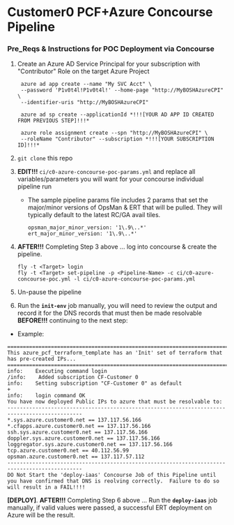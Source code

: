 # Customer0 PCF+Azure Concourse Pipeline


### Pre_Reqs & Instructions for POC Deployment via Concourse

1. Create an Azure AD Service Principal for your subscription with "Contributor" Role on the target Azure Project

        azure ad app create --name "My SVC Acct" \
        --password 'P1v0t4l!P1v0t4l!' --home-page "http://MyBOSHAzureCPI" \
        --identifier-uris "http://MyBOSHAzureCPI"

        azure ad sp create --applicationId *!!![YOUR AD APP ID CREATED FROM PREVIOUS STEP]!!!*

        azure role assignment create --spn "http://MyBOSHAzureCPI" \
        --roleName "Contributor" --subscription *!!![YOUR SUBSCRIPTION ID]!!!*

2. `git clone` this repo

3. **EDIT!!!** `ci/c0-azure-concourse-poc-params.yml` and replace all variables/parameters you will want for your concourse individual pipeline run

    - The sample pipeline params file includes 2 params that set the major/minor versions of OpsMan & ERT that will be pulled.  They will typically default to the latest RC/GA avail tiles.
      ```
      opsman_major_minor_version: '1\.9\..*'
      ert_major_minor_version: '1\.9\..*'
      ```

4. **AFTER!!!** Completing Step 3 above ... log into concourse & create the pipeline.
      ```
      fly -t <Target> login
      fly -t <Target> set-pipeline -p <Pipeline-Name> -c ci/c0-azure-concourse-poc.yml -l ci/c0-azure-concourse-poc-params.yml
      ```

5. Un-pause the pipeline

6. Run the **`init-env`** job manually,  you will need to review the output and record it for the DNS records that must then be made resolvable **BEFORE!!!** continuing to the next step:
  - Example:

```
==============================================================================================
This azure_pcf_terraform_template has an 'Init' set of terraform that has pre-created IPs...
==============================================================================================
info:    Executing command login
/info:    Added subscription CF-Customer 0                                     
info:    Setting subscription "CF-Customer 0" as default
+
info:    login command OK
You have now deployed Public IPs to azure that must be resolvable to:
----------------------------------------------------------------------------------------------
*.sys.azure.customer0.net == 137.117.56.166
*.cfapps.azure.customer0.net == 137.117.56.166
ssh.sys.azure.customer0.net == 137.117.56.166
doppler.sys.azure.customer0.net == 137.117.56.166
loggregator.sys.azure.customer0.net == 137.117.56.166
tcp.azure.customer0.net == 40.112.56.99
opsman.azure.customer0.net == 137.117.57.112
----------------------------------------------------------------------------------------------
DO Not Start the 'deploy-iaas' Concourse Job of this Pipeline until you have confirmed that DNS is reolving correctly.  Failure to do so will result in a FAIL!!!!
```

**[DEPLOY]**. **AFTER!!!** Completing Step 6 above ... Run the **`deploy-iaas`** job manually, if valid values were passed, a successful ERT deployment on Azure will be the result.
